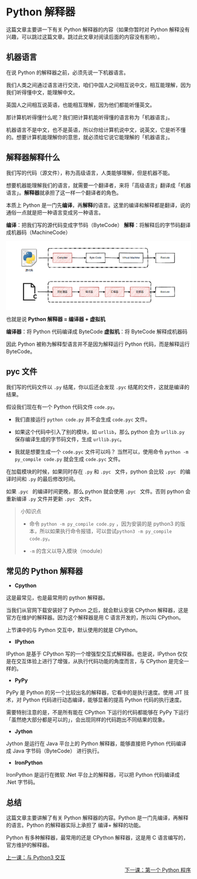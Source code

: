 # Python 解释器

这篇文章主要讲一下有关 Python 解释器的内容（如果你暂时对 Python 解释没有兴趣，可以跳过这篇文章。跳过此文章对阅读后面的内容没有影响）。

## 机器语言

在说 Python 的解释器之前，必须先说一下机器语言。

我们人类之间通过语言进行交流，咱们中国人之间相互说中文，相互能理解，因为我们听得懂中文，能理解中文。

英国人之间相互说英语，也能相互理解，因为他们都能听懂英文。

那计算机听得懂什么呢？我们把计算机能听得懂的语言称为「机器语言」。

机器语言不是中文，也不是英语，所以你给计算机说中文，说英文，它是听不懂的。想要计算机能理解你的意思，就必须给它说它能理解的「机器语言」。

## 解释器解释什么

我们写的代码（源文件），称为高级语言，人类能够理解，但是机器不能。

想要机器能理解我们的语言，就需要一个翻译者，来将「高级语言」翻译成「机器语言」。**解释器**就承担了这一样一个翻译者的角色。

本质上 Python 是一门先**编译**，再**解释**的语言。这里的编译和解释都是翻译，说的通俗一点就是把一种语言变成另一种语言。

**编译**：把我们写的源代码变成字节码（ByteCode）
**解释**：将解释后的字节码翻译成机器码（MachineCode）

<img src="/images/0003-01.png" align=center />

也就是说 **Python 解释器 = 编译器 + 虚拟机**

**编译器**：将 Python 代码编译成 ByteCode
**虚拟机**：将 ByteCode 解释成机器码

因此 Python 被称为解释型语言并不是因为解释运行 Python 代码，而是解释运行 ByteCode。

## pyc 文件

我们写的代码文件以 <code>.py</code> 结尾，你以后还会发现 <code>.pyc</code> 结尾的文件，这就是编译的结果。

假设我们现在有一个 Python 代码文件 <code>code.py</code>。

* 我们直接运行 <code>python code.py</code> 并不会生成 <code>code.pyc</code> 文件。
>
* 如果这个代码中引入了别的模块，如 `urllib`，那么 python 会为 `urllib.py` 保存编译生成的字节码文件，生成 `urllib.pyc`。
>
* 我就是想要生成一个 <code>code.pyc</code> 文件可以吗？ 当然可以，使用命令 `python -m py_compile code.py` 就会生成 <code>code.pyc</code> 文件。

在加载模块的时候，如果同时存在 `.py` 和 `.pyc ` 文件，python 会比较 `.pyc ` 的编译时间和 `.py` 的最后修改时间。

如果 `.pyc ` 的编译时间更晚，那么 python 就会使用 `.pyc ` 文件。否则 python 会重新编译 `.py` 文件并更新 `.pyc ` 文件。

>
> 小知识点
> 
> * 命令 `python -m py_compile code.py` ，因为安装的是 python3 的版本，所以如果执行命令报错，可以尝试`python3 -m py_compile code.py`。
> >
> * `-m` 的含义以导入模块（module）

## 常见的 Python 解释器

* **Cpython**

这是最常见，也是最常用的 python 解释器。

当我们从官网下载安装好了 Python 之后，就会默认安装 CPython 解释器，这是官方在维护的解释器。因为这个解释器是用 C 语言开发的，所以叫 CPython。

上节课中的与 Python 交互中，默认使用的就是 CPython。

* **IPython**

IPython 是基于 CPython 写的一个增强型交互式解释器。也是说，IPython 仅仅是在交互体验上进行了增强，从执行代码功能的角度而言，与 CPython 是完全一样的。

* **PyPy**

PyPy 是 Python 的另一个比较出名的解释器，它看中的是执行速度。使用 JIT 技术，对 Python 代码进行动态编译，能够显著的提高 Python 代码的执行速度。

需要特别注意的是，不是所有能在 CPython 下运行的代码都能够在 PyPy 下运行「虽然绝大部分都是可以的」，会出现同样的代码跑出不同结果的现象。

* **Jython**

Jython 是运行在 Java 平台上的 Python 解释器，能够直接把 Python 代码编译成 Java 字节码（ByteCode） 进行执行。

* **IronPython**

IronPython 是运行在微软 .Net 平台上的解释器，可以把 Python 代码编译成 .Net 字节码。


## 总结

这篇文章主要讲解了有关 Python 解释器的内容。Python 是一门先编译，再解释的语言。Python 的解释器实际上承担了 编译+ 解释的功能。

Python 有多种解释器，最常用的还是 CPython 解释器，这是用 C 语言编写的，官方维护的解释器。

<p >
  <p align="left"> <a href="第002课：与 Python3 交互.md"> 上一课：与 Python3 交互 </a></p> 
  <p align="right"><a href="第004课：第一个 Python 程序.md"> 下一课：第一个 Python 程序 </a></p> 
</p>